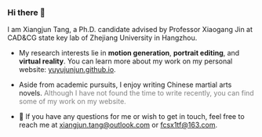 ### Hi there 👋

<!--
**yuyujunjun/yuyujunjun** is a ✨ _special_ ✨ repository because its `README.md` (this file) appears on your GitHub profile.

Here are some ideas to get you started:

- 🔭 I’m currently working on ...
- 🌱 I’m currently learning ...
- 👯 I’m looking to collaborate on ...
- 🤔 I’m looking for help with ...
- 💬 Ask me about ...
- 📫 How to reach me: ...
- 😄 Pronouns: ...
- ⚡ Fun fact: ...
-->
I am Xiangjun Tang, a Ph.D. candidate advised by Professor Xiaogang Jin at CAD&CG state key lab of Zhejiang University in Hangzhou. 

- My research interests lie in **motion generation**, **portrait editing**, and **virtual reality**. You can learn more about my work on my personal website: [yuyujunjun.github.io](https://yuyujunjun.github.io/).

- Aside from academic pursuits, I enjoy writing Chinese martial arts novels. 
<font color=gray> Although I have not found the time to write recently, you can find some of my work on my website. </font>

- 💬 If you have any questions for me or wish to get in touch, feel free to reach me at xiangjun.tang@outlook.com or fcsx1tf@163.com.
